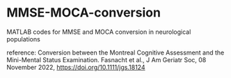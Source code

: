 # MMSE-MOCA-conversion
MATLAB codes for MMSE and MOCA conversion in neurological populations
 
reference: 
Conversion between the Montreal Cognitive Assessment and the Mini-Mental Status Examination.
Fasnacht et al., J Am Geriatr Soc, 08 November 2022, https://doi.org/10.1111/jgs.18124
